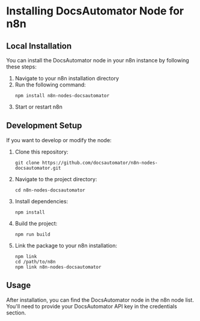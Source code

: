 # Installing DocsAutomator Node for n8n

## Local Installation

You can install the DocsAutomator node in your n8n instance by following these steps:

1. Navigate to your n8n installation directory
2. Run the following command:
   ```
   npm install n8n-nodes-docsautomator
   ```
3. Start or restart n8n

## Development Setup

If you want to develop or modify the node:

1. Clone this repository:
   ```
   git clone https://github.com/docsautomator/n8n-nodes-docsautomator.git
   ```
2. Navigate to the project directory:
   ```
   cd n8n-nodes-docsautomator
   ```
3. Install dependencies:
   ```
   npm install
   ```
4. Build the project:
   ```
   npm run build
   ```
5. Link the package to your n8n installation:
   ```
   npm link
   cd /path/to/n8n
   npm link n8n-nodes-docsautomator
   ```

## Usage

After installation, you can find the DocsAutomator node in the n8n node list. You'll need to provide your DocsAutomator API key in the credentials section. 